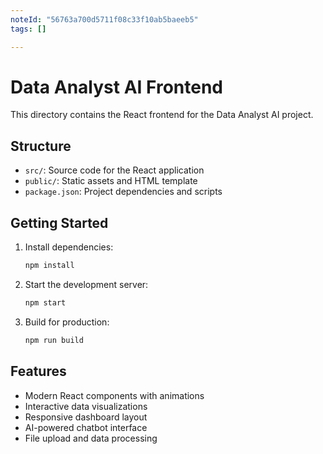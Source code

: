 ```yaml
---
noteId: "56763a700d5711f08c33f10ab5baeeb5"
tags: []

---
```


# Data Analyst AI Frontend

This directory contains the React frontend for the Data Analyst AI project.

## Structure

- `src/`: Source code for the React application
- `public/`: Static assets and HTML template
- `package.json`: Project dependencies and scripts

## Getting Started

1. Install dependencies:
   ```bash
   npm install
   ```

2. Start the development server:
   ```bash
   npm start
   ```

3. Build for production:
   ```bash
   npm run build
   ```

## Features

- Modern React components with animations
- Interactive data visualizations
- Responsive dashboard layout
- AI-powered chatbot interface
- File upload and data processing
